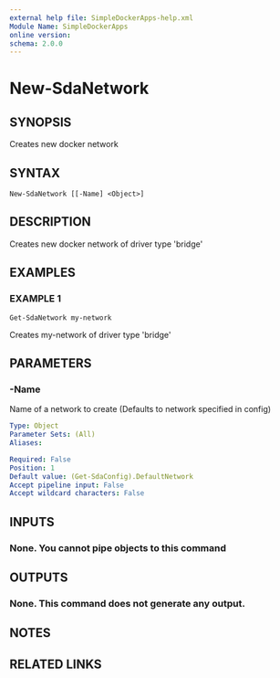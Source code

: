 ```yaml
---
external help file: SimpleDockerApps-help.xml
Module Name: SimpleDockerApps
online version:
schema: 2.0.0
---
```


# New-SdaNetwork

## SYNOPSIS
Creates new docker network

## SYNTAX

```
New-SdaNetwork [[-Name] <Object>]
```

## DESCRIPTION
Creates new docker network of driver type 'bridge'

## EXAMPLES

### EXAMPLE 1
```
Get-SdaNetwork my-network
```

Creates my-network of driver type 'bridge'

## PARAMETERS

### -Name
Name of a network to create (Defaults to network specified in config)

```yaml
Type: Object
Parameter Sets: (All)
Aliases:

Required: False
Position: 1
Default value: (Get-SdaConfig).DefaultNetwork
Accept pipeline input: False
Accept wildcard characters: False
```

## INPUTS

### None. You cannot pipe objects to this command
## OUTPUTS

### None. This command does not generate any output.
## NOTES

## RELATED LINKS
